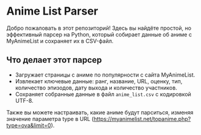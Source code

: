 # Anime List Parser

Добро пожаловать в этот репозиторий! Здесь вы найдёте простой, но эффективный парсер на Python, который собирает данные об аниме с MyAnimeList и сохраняет их в CSV-файл.

## Что делает этот парсер
- Загружает страницы с аниме по популярности с сайта MyAnimeList.
- Извлекает ключевые данные: ранг, название, URL, оценку, тип, количество эпизодов, дату выхода и количество участников.
- Сохраняет собранные данные в файл `anime_list.csv` с кодировкой UTF-8.

Также вы можете настраивать, какие аниме будут парситься, изменяя значение параметра type в URL (https://myanimelist.net/topanime.php?type=ova&limit=0).

